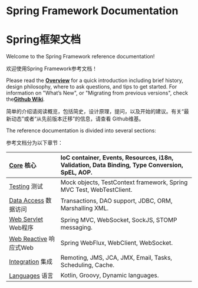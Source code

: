 # Spring Framework Documentation

# Spring框架文档

Welcome to the Spring Framework reference documentation!

欢迎使用Spring Framework参考文档！

Please read the [**Overview**](https://docs.spring.io/spring/docs/5.0.3.RELEASE/spring-framework-reference/overview.html#overview) for a quick introduction including brief history, design philosophy, where to ask questions, and tips to get started. For information on "What’s New", or "Migrating from previous versions", check the[**Github Wiki**](https://github.com/spring-projects/spring-framework/wiki).

简单的介绍请阅读概览，包括简史，设计原理，提问，以及开始的建议。有关“最新动态”或者“从先前版本迁移”的信息，请查看 Github维基。

The reference documentation is divided into several sections:

参考文档分为以下章节：

| [Core](https://docs.spring.io/spring/docs/5.0.3.RELEASE/spring-framework-reference/core.html#spring-core) 核心 | IoC container, Events, Resources, i18n, Validation, Data Binding, Type Conversion, SpEL, AOP. |
| :--- | :--- |
| [Testing](https://docs.spring.io/spring/docs/5.0.3.RELEASE/spring-framework-reference/testing.html#testing) 测试 | Mock objects, TestContext framework, Spring MVC Test, WebTestClient. |
| [Data Access](https://docs.spring.io/spring/docs/5.0.3.RELEASE/spring-framework-reference/data-access.html#spring-data-tier) 数据访问 | Transactions, DAO support, JDBC, ORM, Marshalling XML. |
| [Web Servlet](https://docs.spring.io/spring/docs/5.0.3.RELEASE/spring-framework-reference/web.html#spring-web) Web程序 | Spring MVC, WebSocket, SockJS, STOMP messaging. |
| [Web Reactive](https://docs.spring.io/spring/docs/5.0.3.RELEASE/spring-framework-reference/web-reactive.html#spring-webflux) 响应式Web | Spring WebFlux, WebClient, WebSocket. |
| [Integration](https://docs.spring.io/spring/docs/5.0.3.RELEASE/spring-framework-reference/integration.html#spring-integration) 集成 | Remoting, JMS, JCA, JMX, Email, Tasks, Scheduling, Cache. |
| [Languages](https://docs.spring.io/spring/docs/5.0.3.RELEASE/spring-framework-reference/languages.html#languages) 语言 | Kotlin, Groovy, Dynamic languages. |



